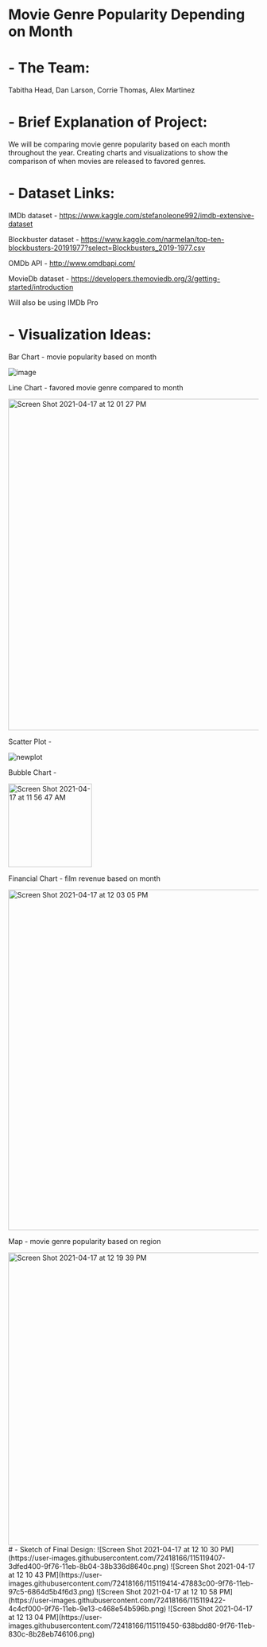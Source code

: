 # Movie Genre Popularity Depending on Month

# - The Team:

Tabitha Head, Dan Larson, Corrie Thomas, Alex Martinez

# - Brief Explanation of Project:

We will be comparing movie genre popularity based on each month throughout the year. Creating charts and visualizations to show the comparison of when 
movies are released to favored genres.

# - Dataset Links:
IMDb dataset - https://www.kaggle.com/stefanoleone992/imdb-extensive-dataset

Blockbuster dataset - https://www.kaggle.com/narmelan/top-ten-blockbusters-20191977?select=Blockbusters_2019-1977.csv

OMDb API - http://www.omdbapi.com/

MovieDb dataset - https://developers.themoviedb.org/3/getting-started/introduction

Will also be using IMDb Pro

# - Visualization Ideas:
Bar Chart - 
movie popularity based on month

![image](https://user-images.githubusercontent.com/72418166/115118843-46094480-9f73-11eb-9185-a469fe84651d.png)

Line Chart - 
favored movie genre compared to month

<img width="666" alt="Screen Shot 2021-04-17 at 12 01 27 PM" src="https://user-images.githubusercontent.com/72418166/115119098-aea4f100-9f74-11eb-9a90-c8d50db4156f.png">

Scatter Plot - 

![newplot](https://user-images.githubusercontent.com/72418166/115119002-3d653e00-9f74-11eb-80c9-28ddd78b3222.png)

Bubble Chart - 

<img width="168" alt="Screen Shot 2021-04-17 at 11 56 47 AM" src="https://user-images.githubusercontent.com/72418166/115118970-16a70780-9f74-11eb-9c0d-bbf97ae84232.png">

Financial Chart - 
film revenue based on month

<img width="684" alt="Screen Shot 2021-04-17 at 12 03 05 PM" src="https://user-images.githubusercontent.com/72418166/115119146-e90e8e00-9f74-11eb-8bc7-c9c54430be3d.png">

Map - 
movie genre popularity based on region

<img width="588" alt="Screen Shot 2021-04-17 at 12 19 39 PM" src="https://user-images.githubusercontent.com/72418166/115119597-3a1f8180-9f77-11eb-81fe-14f13db2fd94.png">
# - Sketch of Final Design:
![Screen Shot 2021-04-17 at 12 10 30 PM](https://user-images.githubusercontent.com/72418166/115119407-3dfed400-9f76-11eb-8b04-38b336d8640c.png)
![Screen Shot 2021-04-17 at 12 10 43 PM](https://user-images.githubusercontent.com/72418166/115119414-47883c00-9f76-11eb-97c5-6864d5b4f6d3.png)
![Screen Shot 2021-04-17 at 12 10 58 PM](https://user-images.githubusercontent.com/72418166/115119422-4c4cf000-9f76-11eb-9e13-c468e54b596b.png)
![Screen Shot 2021-04-17 at 12 13 04 PM](https://user-images.githubusercontent.com/72418166/115119450-638bdd80-9f76-11eb-830c-8b28eb746106.png)
